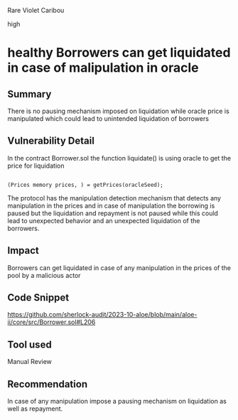 Rare Violet Caribou

high

# healthy Borrowers can get liquidated in case of malipulation in oracle
## Summary
There is no pausing mechanism imposed on liquidation while oracle price is manipulated which could lead to unintended liquidation of borrowers
## Vulnerability Detail
In the contract Borrower.sol the function liquidate() is using oracle to get the price for liquidation
```solidity

(Prices memory prices, ) = getPrices(oracleSeed);
```
The protocol has the manipulation detection mechanism that detects any manipulation in the prices and in case of manipulation the borrowing is paused but the liquidation and repayment is not paused while this could lead to unexpected behavior and an unexpected liquidation of the borrowers.
## Impact
Borrowers can get liquidated in case of any manipulation in the prices of the pool by a malicious actor
## Code Snippet
https://github.com/sherlock-audit/2023-10-aloe/blob/main/aloe-ii/core/src/Borrower.sol#L206
## Tool used

Manual Review

## Recommendation
In case of any manipulation impose a pausing mechanism on liquidation as well as repayment.